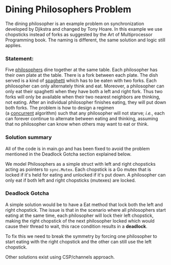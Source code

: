 # Dining Philosophers Problem

The dining philosopher is an example problem on synchronization developed by Djikstra and changed by Tony Hoare. In this example we use chopsticks instead of forks as suggested by the Art of Multiprocessor Programming book. The naming is different, the same solution and logic still applies.

### Statement:

Five [philosophers](https://en.wikipedia.org/wiki/Philosopher "Philosopher") dine together at the same table. Each philosopher has their own plate at the table. There is a fork between each plate. The dish served is a kind of [spaghetti](https://en.wikipedia.org/wiki/Spaghetti "Spaghetti") which has to be eaten with two forks. Each philosopher can only alternately think and eat. Moreover, a philosopher can only eat their spaghetti when they have both a left and right fork. Thus two forks will only be available when their two nearest neighbors are thinking, not eating. After an individual philosopher finishes eating, they will put down both forks. The problem is how to design a regimen (a [concurrent](https://en.wikipedia.org/wiki/Concurrency_\(computer_science\) "Concurrency (computer science)") algorithm) such that any philosopher will not starve; _i.e._, each can forever continue to alternate between eating and thinking, assuming that no philosopher can know when others may want to eat or think.

### Solution summary

All of the code is in main.go and has been fixed to avoid the problem mentioned in the Deadlock Gotcha section explained below. 

We model Philosophers as a simple struct with left and right chopsticks acting as pointers to `sync.Mutex`. Each chopstick is a Go mutex that is locked if it's held for eating and unlocked if it's put down. A philosopher can only eat if both left and right chopsticks (mutexes) are locked.

### Deadlock Gotcha

A simple solution would be to have a Eat method that lock both the left and right chopstick. The issue is that in the scenario where all philosophers start eating at the same time, each philosopher will lock their left chopstick, making the right chopstick of the next philosopher locked which would cause their thread to wait, this race condition results in a **deadlock**.

To fix this we need to break the symmetry by forcing one philosopher to start eating with the right chopstick and the other can still use the left chopstick.

Other solutions exist using CSP/channels approach.

